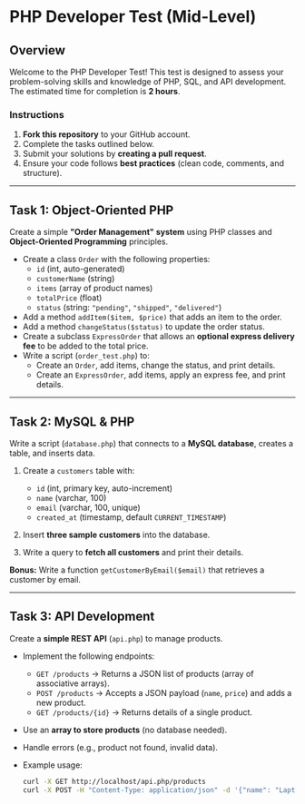 # PHP Developer Test (Mid-Level)

## Overview
Welcome to the PHP Developer Test! This test is designed to assess your problem-solving skills and knowledge of PHP, SQL, and API development. The estimated time for completion is **2 hours**.

### **Instructions**
1. **Fork this repository** to your GitHub account.
2. Complete the tasks outlined below.
3. Submit your solutions by **creating a pull request**.
4. Ensure your code follows **best practices** (clean code, comments, and structure).

---

## **Task 1: Object-Oriented PHP**
Create a simple **"Order Management" system** using PHP classes and **Object-Oriented Programming** principles.

- Create a class `Order` with the following properties:
  - `id` (int, auto-generated)
  - `customerName` (string)
  - `items` (array of product names)
  - `totalPrice` (float)
  - `status` (string: `"pending"`, `"shipped"`, `"delivered"`)
- Add a method `addItem($item, $price)` that adds an item to the order.
- Add a method `changeStatus($status)` to update the order status.
- Create a subclass `ExpressOrder` that allows an **optional express delivery fee** to be added to the total price.
- Write a script (`order_test.php`) to:
  - Create an `Order`, add items, change the status, and print details.
  - Create an `ExpressOrder`, add items, apply an express fee, and print details.

---

## **Task 2: MySQL & PHP**
Write a script (`database.php`) that connects to a **MySQL database**, creates a table, and inserts data.

1. Create a `customers` table with:
   - `id` (int, primary key, auto-increment)
   - `name` (varchar, 100)
   - `email` (varchar, 100, unique)
   - `created_at` (timestamp, default `CURRENT_TIMESTAMP`)
   
2. Insert **three sample customers** into the database.
3. Write a query to **fetch all customers** and print their details.

**Bonus:** Write a function `getCustomerByEmail($email)` that retrieves a customer by email.

---

## **Task 3: API Development**
Create a **simple REST API** (`api.php`) to manage products.

- Implement the following endpoints:
  - `GET /products` → Returns a JSON list of products (array of associative arrays).
  - `POST /products` → Accepts a JSON payload (`name`, `price`) and adds a new product.
  - `GET /products/{id}` → Returns details of a single product.
  
- Use an **array to store products** (no database needed).
- Handle errors (e.g., product not found, invalid data).
- Example usage:
  ```bash
  curl -X GET http://localhost/api.php/products
  curl -X POST -H "Content-Type: application/json" -d '{"name": "Laptop", "price": 1200}' http://localhost/api.php/products
